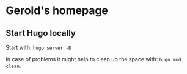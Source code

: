 # Gerold's homepage

## Start Hugo locally

Start with: `hugo server -D`

In case of problems it might help to clean up the space with: `hugo mod clean`.